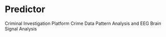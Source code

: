 # Predictor
Criminal Investigation Platform Crime Data Pattern Analysis and EEG Brain Signal Analysis

